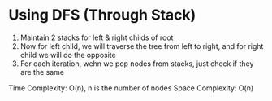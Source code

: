 # Using DFS (Through Stack)

1. Maintain 2 stacks for left & right childs of root
2. Now for left child, we will traverse the tree from left to right, and for right child we will do the opposite
3. For each iteration, wehn we pop nodes from stacks, just check if they are the same

Time Complexity: O(n), n is the number of nodes
Space Complexity: O(n)
